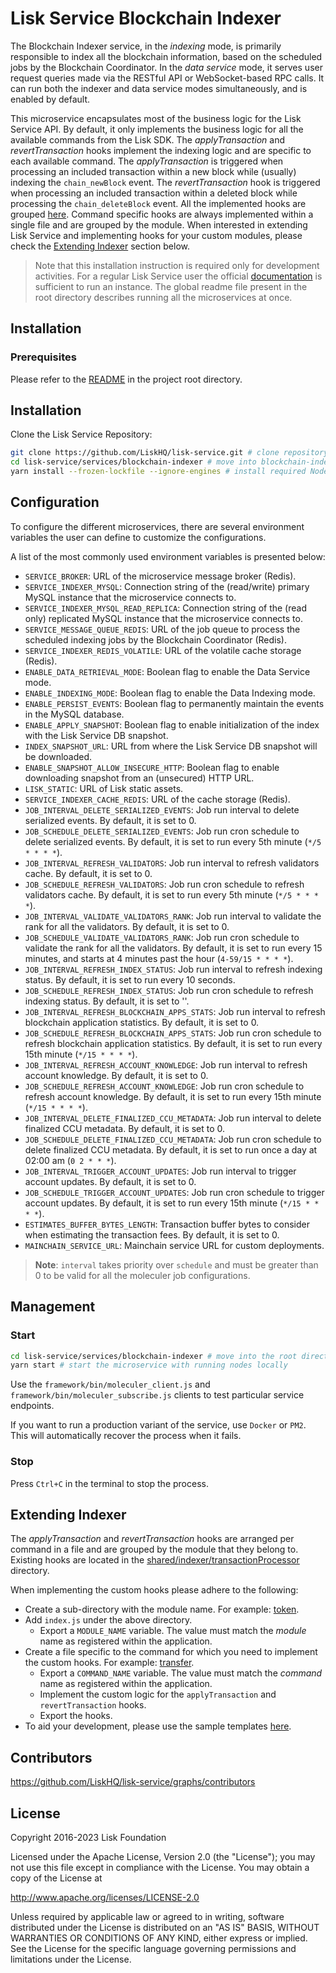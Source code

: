 # Lisk Service Blockchain Indexer

The Blockchain Indexer service, in the *indexing* mode, is primarily responsible to index all the blockchain information, based on the scheduled jobs by the Blockchain Coordinator.
In the *data service* mode, it serves user request queries made via the RESTful API or WebSocket-based RPC calls.
It can run both the indexer and data service modes simultaneously, and is enabled by default.

This microservice encapsulates most of the business logic for the Lisk Service API. By default, it only implements the business logic for all the available commands from the Lisk SDK.
The *applyTransaction* and *revertTransaction* hooks implement the indexing logic and are specific to each available command. The *applyTransaction* is triggered when processing an included transaction within a new block while (usually) indexing the `chain_newBlock` event. The *revertTransaction* hook is triggered when processing an included transaction within a deleted block while processing the `chain_deleteBlock` event. All the implemented hooks are grouped [here](./shared/indexer/transactionProcessor). Command specific hooks are always implemented within a single file and are grouped by the module. When interested in extending Lisk Service and implementing hooks for your custom modules, please check the [Extending Indexer](#extending-indexer) section below.

> Note that this installation instruction is required only for development activities. For a regular Lisk Service user the official [documentation](https://lisk.com/documentation/lisk-service/) is sufficient to run an instance. The global readme file present in the root directory describes running all the microservices at once.

## Installation

### Prerequisites

Please refer to the [README](../../README.md) in the project root directory.

## Installation

Clone the Lisk Service Repository:

```bash
git clone https://github.com/LiskHQ/lisk-service.git # clone repository
cd lisk-service/services/blockchain-indexer # move into blockchain-indexer microservice directory
yarn install --frozen-lockfile --ignore-engines # install required Node.js dependencies
```

## Configuration

To configure the different microservices, there are several environment variables the user can define to customize the configurations.

A list of the most commonly used environment variables is presented below:

- `SERVICE_BROKER`: URL of the microservice message broker (Redis).
- `SERVICE_INDEXER_MYSQL`: Connection string of the (read/write) primary MySQL instance that the microservice connects to.
- `SERVICE_INDEXER_MYSQL_READ_REPLICA`: Connection string of the (read only) replicated MySQL instance that the microservice connects to.
- `SERVICE_MESSAGE_QUEUE_REDIS`: URL of the job queue to process the scheduled indexing jobs by the Blockchain Coordinator (Redis).
- `SERVICE_INDEXER_REDIS_VOLATILE`: URL of the volatile cache storage (Redis).
- `ENABLE_DATA_RETRIEVAL_MODE`: Boolean flag to enable the Data Service mode.
- `ENABLE_INDEXING_MODE`: Boolean flag to enable the Data Indexing mode.
- `ENABLE_PERSIST_EVENTS`: Boolean flag to permanently maintain the events in the MySQL database.
- `ENABLE_APPLY_SNAPSHOT`: Boolean flag to enable initialization of the index with the Lisk Service DB snapshot.
- `INDEX_SNAPSHOT_URL`: URL from where the Lisk Service DB snapshot will be downloaded.
- `ENABLE_SNAPSHOT_ALLOW_INSECURE_HTTP`: Boolean flag to enable downloading snapshot from an (unsecured) HTTP URL.
- `LISK_STATIC`: URL of Lisk static assets.
- `SERVICE_INDEXER_CACHE_REDIS`: URL of the cache storage (Redis).
- `JOB_INTERVAL_DELETE_SERIALIZED_EVENTS`: Job run interval to delete serialized events. By default, it is set to 0.
- `JOB_SCHEDULE_DELETE_SERIALIZED_EVENTS`: Job run cron schedule to delete serialized events. By default, it is set to run every 5th minute (`*/5 * * * *`).
- `JOB_INTERVAL_REFRESH_VALIDATORS`: Job run interval to refresh validators cache. By default, it is set to 0.
- `JOB_SCHEDULE_REFRESH_VALIDATORS`: Job run cron schedule to refresh validators cache. By default, it is set to run every 5th minute (`*/5 * * * *`).
- `JOB_INTERVAL_VALIDATE_VALIDATORS_RANK`: Job run interval to validate the rank for all the validators. By default, it is set to 0.
- `JOB_SCHEDULE_VALIDATE_VALIDATORS_RANK`: Job run cron schedule to validate the rank for all the validators. By default, it is set to run every 15 minutes, and starts at 4 minutes past the hour (`4-59/15 * * * *`).
- `JOB_INTERVAL_REFRESH_INDEX_STATUS`: Job run interval to refresh indexing status. By default, it is set to run every 10 seconds.
- `JOB_SCHEDULE_REFRESH_INDEX_STATUS`: Job run cron schedule to refresh indexing status. By default, it is set to ''.
- `JOB_INTERVAL_REFRESH_BLOCKCHAIN_APPS_STATS`: Job run interval to refresh blockchain application statistics. By default, it is set to 0.
- `JOB_SCHEDULE_REFRESH_BLOCKCHAIN_APPS_STATS`: Job run cron schedule to refresh blockchain application statistics. By default, it is set to run every 15th minute (`*/15 * * * *`).
- `JOB_INTERVAL_REFRESH_ACCOUNT_KNOWLEDGE`: Job run interval to refresh account knowledge. By default, it is set to 0.
- `JOB_SCHEDULE_REFRESH_ACCOUNT_KNOWLEDGE`: Job run cron schedule to refresh account knowledge. By default, it is set to run every 15th minute (`*/15 * * * *`).
- `JOB_INTERVAL_DELETE_FINALIZED_CCU_METADATA`: Job run interval to delete finalized CCU metadata. By default, it is set to 0.
- `JOB_SCHEDULE_DELETE_FINALIZED_CCU_METADATA`: Job run cron schedule to delete finalized CCU metadata. By default, it is set to run once a day at 02:00 am (`0 2 * * *`).
- `JOB_INTERVAL_TRIGGER_ACCOUNT_UPDATES`: Job run interval to trigger account updates. By default, it is set to 0.
- `JOB_SCHEDULE_TRIGGER_ACCOUNT_UPDATES`: Job run cron schedule to trigger account updates. By default, it is set to run every 15th minute (`*/15 * * * *`).
- `ESTIMATES_BUFFER_BYTES_LENGTH`: Transaction buffer bytes to consider when estimating the transaction fees. By default, it is set to 0.
- `MAINCHAIN_SERVICE_URL`: Mainchain service URL for custom deployments.

> **Note**: `interval` takes priority over `schedule` and must be greater than 0 to be valid for all the moleculer job configurations.

## Management

### Start

```bash
cd lisk-service/services/blockchain-indexer # move into the root directory of the blockchain-indexer microservice
yarn start # start the microservice with running nodes locally
```

Use the `framework/bin/moleculer_client.js` and `framework/bin/moleculer_subscribe.js` clients to test particular service endpoints.

If you want to run a production variant of the service, use `Docker` or `PM2`. This will automatically recover the process when it fails.

### Stop

Press `Ctrl+C` in the terminal to stop the process.

## Extending Indexer

The *applyTransaction* and *revertTransaction* hooks are arranged per command in a file and are grouped by the module that they belong to.<br />
Existing hooks are located in the [shared/indexer/transactionProcessor](./shared/indexer/transactionProcessor) directory.

When implementing the custom hooks please adhere to the following:

- Create a sub-directory with the module name. For example: [token](./shared/indexer/transactionProcessor/token).
- Add `index.js` under the above directory.
  - Export a `MODULE_NAME` variable. The value must match the *module* name as registered within the application.
- Create a file specific to the command for which you need to implement the custom hooks. For example: [transfer](./shared/indexer/transactionProcessor/token/transfer.js).
  - Export a `COMMAND_NAME` variable. The value must match the *command* name as registered within the application.
  - Implement the custom logic for the `applyTransaction` and `revertTransaction` hooks.
  - Export the hooks.
- To aid your development, please use the sample templates [here](./shared/indexer/transactionProcessor/0_moduleName).

## Contributors

https://github.com/LiskHQ/lisk-service/graphs/contributors

## License

Copyright 2016-2023 Lisk Foundation

Licensed under the Apache License, Version 2.0 (the "License");
you may not use this file except in compliance with the License.
You may obtain a copy of the License at

http://www.apache.org/licenses/LICENSE-2.0

Unless required by applicable law or agreed to in writing, software
distributed under the License is distributed on an "AS IS" BASIS,
WITHOUT WARRANTIES OR CONDITIONS OF ANY KIND, either express or implied.
See the License for the specific language governing permissions and
limitations under the License.

[lisk documentation site]: https://lisk.com/documentation
